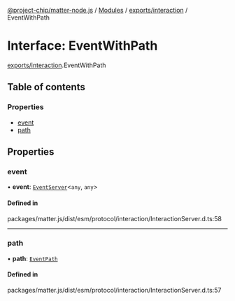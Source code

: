 [@project-chip/matter-node.js](../README.md) / [Modules](../modules.md) / [exports/interaction](../modules/exports_interaction.md) / EventWithPath

# Interface: EventWithPath

[exports/interaction](../modules/exports_interaction.md).EventWithPath

## Table of contents

### Properties

- [event](exports_interaction.EventWithPath.md#event)
- [path](exports_interaction.EventWithPath.md#path)

## Properties

### event

• **event**: [`EventServer`](../classes/exports_cluster.EventServer.md)\<`any`, `any`\>

#### Defined in

packages/matter.js/dist/esm/protocol/interaction/InteractionServer.d.ts:58

___

### path

• **path**: [`EventPath`](exports_interaction.EventPath.md)

#### Defined in

packages/matter.js/dist/esm/protocol/interaction/InteractionServer.d.ts:57
